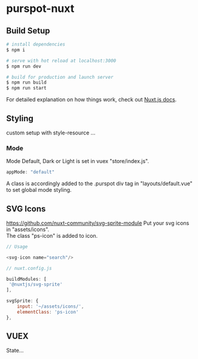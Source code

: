 # purspot-nuxt

## Build Setup

```bash
# install dependencies
$ npm i

# serve with hot reload at localhost:3000
$ npm run dev

# build for production and launch server
$ npm run build
$ npm run start

```

For detailed explanation on how things work, check out [Nuxt.js docs](https://nuxtjs.org).


## Styling

custom setup with style-resource ...

### Mode

Mode Default, Dark or Light is set in vuex "store/index.js". 

```javascript
appMode: "default"

```

A class is accordingly added to the .purspot div tag in "layouts/default.vue" to set global mode styling.




## SVG Icons

https://github.com/nuxt-community/svg-sprite-module
Put your svg icons in "assets/icons".		
The class "ps-icon" is added to icon.

```javascript
// Usage

<svg-icon name="search"/>

// nuxt.config.js

buildModules: [
 '@nuxtjs/svg-sprite'
],

svgSprite: {
	input: '~/assets/icons/',
	elementClass: 'ps-icon'
},

```

## VUEX

State...